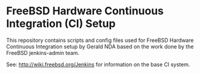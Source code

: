# FreeBSD Hardware Continuous Integration (CI) Setup

This repository contains scripts and config files used
for FreeBSD Hardware Continuous Integration setup 
by Gerald NDA based on the work done by the FreeBSD jenkins-admin team.

See:  http://wiki.freebsd.org/Jenkins for information on the base CI system.
